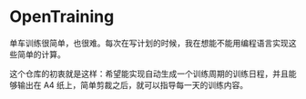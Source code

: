 # OpenTraining

单车训练很简单，也很难。每次在写计划的时候，我在想能不能用编程语言实现这些简单的计算。

这个仓库的初衷就是这样：希望能实现自动生成一个训练周期的训练日程，并且能够输出在 A4 纸上，简单剪裁之后，就可以指导每一天的训练内容。

